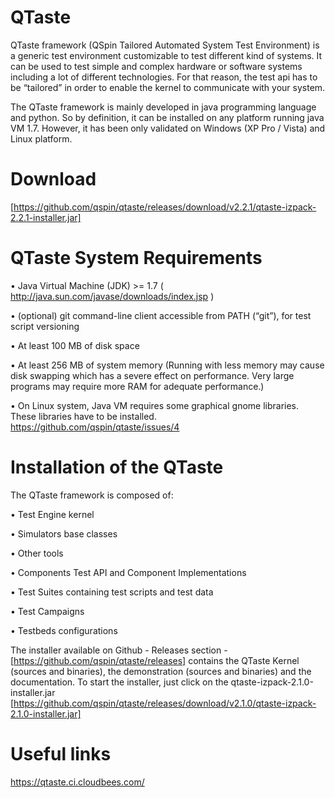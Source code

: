 QTaste
======

QTaste framework (QSpin Tailored Automated System Test Environment) is a generic test environment customizable to test
different kind of systems. It can be used to test simple and complex hardware or software systems including a lot of different
technologies. For that reason, the test api has to be “tailored” in order to enable the kernel to communicate with your system.


The QTaste framework is mainly developed in java programming language and python. So by definition, it can be installed
on any platform running java VM 1.7. However, it has been only validated on Windows (XP Pro / Vista) and Linux platform.

Download
========

[https://github.com/qspin/qtaste/releases/download/v2.2.1/qtaste-izpack-2.2.1-installer.jar]

QTaste System Requirements
==========================

• Java Virtual Machine (JDK) >= 1.7 ( http://java.sun.com/javase/downloads/index.jsp )

• (optional) git command-line client accessible from PATH (“git”), for test script versioning

• At least 100 MB of disk space

• At least 256 MB of system memory (Running with less memory may cause disk swapping which has a severe effect on
performance. Very large programs may require more RAM for adequate performance.)

• On Linux system, Java VM requires some graphical gnome libraries. These libraries have to be installed. https://github.com/qspin/qtaste/issues/4

Installation of the QTaste
==========================

The QTaste framework is composed of:

• Test Engine kernel

• Simulators base classes

• Other tools

• Components Test API and Component Implementations

• Test Suites containing test scripts and test data

• Test Campaigns

• Testbeds configurations

The installer available on Github - Releases section  - [https://github.com/qspin/qtaste/releases] contains the QTaste Kernel (sources and
binaries), the demonstration (sources and binaries) and the documentation.
To start the installer, just click on the qtaste-izpack-2.1.0-installer.jar [https://github.com/qspin/qtaste/releases/download/v2.1.0/qtaste-izpack-2.1.0-installer.jar]

Useful links
============
https://qtaste.ci.cloudbees.com/
